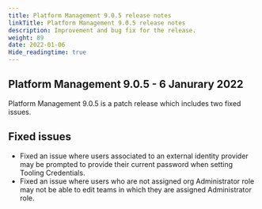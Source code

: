 ```yaml
---
title: Platform Management 9.0.5 release notes
linkTitle: Platform Management 9.0.5 release notes
description: Improvement and bug fix for the release.
weight: 89
date: 2022-01-06
Hide_readingtime: true
---
```


## Platform Management 9.0.5 - 6 Janurary 2022

Platform Management 9.0.5 is a patch release which includes two fixed issues.

## Fixed issues

* Fixed an issue where users associated to an external identity provider may be prompted to provide their current password when setting Tooling Credentials.
* Fixed an issue where users who are not assigned org Administrator role may not be able to edit teams in which they are assigned Administrator role.
